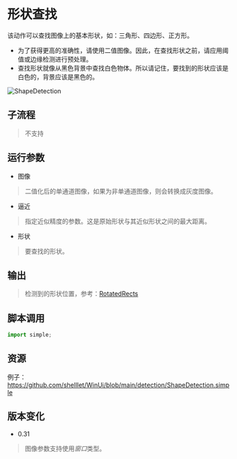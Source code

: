 # 形状查找
该动作可以查找图像上的基本形状，如：三角形、四边形、正方形。

* 为了获得更高的准确性，请使用二值图像。因此，在查找形状之前，请应用阈值或边缘检测进行预处理。
* 查找形状就像从黑色背景中查找白色物体。所以请记住，要找到的形状应该是白色的，背景应该是黑色的。

![ShapeDetection](./images/04.png ':size=90%')

## 子流程
> 不支持


## 运行参数

* 图像
> 二值化后的单通道图像，如果为非单通道图像，则会转换成灰度图像。

* 逼近
> 指定近似精度的参数。这是原始形状与其近似形状之间的最大距离。

* 形状
> 要查找的形状。

## 输出

> 检测到的形状位置，参考：[RotatedRects](./types/RotatedRect.md)


## 脚本调用

```python
import simple;

```

## 资源

例子：https://github.com/shelllet/WinUi/blob/main/detection/ShapeDetection.simple






## 版本变化

* 0.31
> 图像参数支持使用*窗口*类型。